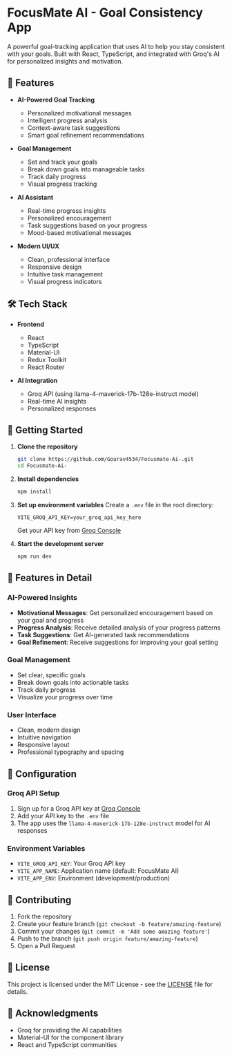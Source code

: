 # FocusMate AI - Goal Consistency App

A powerful goal-tracking application that uses AI to help you stay consistent with your goals. Built with React, TypeScript, and integrated with Groq's AI for personalized insights and motivation.

## 🚀 Features

- **AI-Powered Goal Tracking**
  - Personalized motivational messages
  - Intelligent progress analysis
  - Context-aware task suggestions
  - Smart goal refinement recommendations

- **Goal Management**
  - Set and track your goals
  - Break down goals into manageable tasks
  - Track daily progress
  - Visual progress tracking

- **AI Assistant**
  - Real-time progress insights
  - Personalized encouragement
  - Task suggestions based on your progress
  - Mood-based motivational messages

- **Modern UI/UX**
  - Clean, professional interface
  - Responsive design
  - Intuitive task management
  - Visual progress indicators

## 🛠️ Tech Stack

- **Frontend**
  - React
  - TypeScript
  - Material-UI
  - Redux Toolkit
  - React Router

- **AI Integration**
  - Groq API (using llama-4-maverick-17b-128e-instruct model)
  - Real-time AI insights
  - Personalized responses

## 🚀 Getting Started

1. **Clone the repository**
   ```bash
   git clone https://github.com/Gourav4534/Focusmate-Ai-.git
   cd Focusmate-Ai-
   ```

2. **Install dependencies**
   ```bash
   npm install
   ```

3. **Set up environment variables**
   Create a `.env` file in the root directory:
   ```
   VITE_GROQ_API_KEY=your_groq_api_key_here
   ```
   Get your API key from [Groq Console](https://console.groq.com/)

4. **Start the development server**
   ```bash
   npm run dev
   ```

## 📱 Features in Detail

### AI-Powered Insights
- **Motivational Messages**: Get personalized encouragement based on your goal and progress
- **Progress Analysis**: Receive detailed analysis of your progress patterns
- **Task Suggestions**: Get AI-generated task recommendations
- **Goal Refinement**: Receive suggestions for improving your goal setting

### Goal Management
- Set clear, specific goals
- Break down goals into actionable tasks
- Track daily progress
- Visualize your progress over time

### User Interface
- Clean, modern design
- Intuitive navigation
- Responsive layout
- Professional typography and spacing

## 🔧 Configuration

### Groq API Setup
1. Sign up for a Groq API key at [Groq Console](https://console.groq.com/)
2. Add your API key to the `.env` file
3. The app uses the `llama-4-maverick-17b-128e-instruct` model for AI responses

### Environment Variables
- `VITE_GROQ_API_KEY`: Your Groq API key
- `VITE_APP_NAME`: Application name (default: FocusMate AI)
- `VITE_APP_ENV`: Environment (development/production)

## 🤝 Contributing

1. Fork the repository
2. Create your feature branch (`git checkout -b feature/amazing-feature`)
3. Commit your changes (`git commit -m 'Add some amazing feature'`)
4. Push to the branch (`git push origin feature/amazing-feature`)
5. Open a Pull Request

## 📝 License

This project is licensed under the MIT License - see the [LICENSE](LICENSE) file for details.

## 🙏 Acknowledgments

- Groq for providing the AI capabilities
- Material-UI for the component library
- React and TypeScript communities
